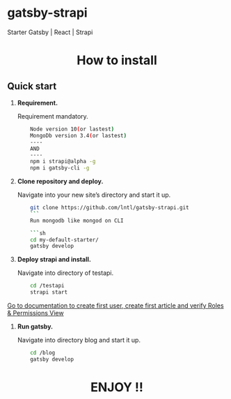 # gatsby-strapi
Starter Gatsby | React | Strapi

<h1 align="center">
  How to install 
</h1>

## Quick start


1.  **Requirement.**

    Requirement mandatory.

    ```sh
		Node version 10(or lastest)
		MongoDb version 3.4(or lastest)
		----
		AND
		----
		npm i strapi@alpha -g  	
		npm i gatsby-cli -g
    ```

1.  **Clone repository and deploy.**

    Navigate into your new site’s directory and start it up.

    ```sh
		git clone https://github.com/lntl/gatsby-strapi.git
		```
		Run mongodb like mongod on CLI

		```sh
		cd my-default-starter/
		gatsby develop
    ```

1.  **Deploy strapi and install.**

    Navigate into directory of testapi.

    ```sh
		cd /testapi
		strapi start
    ```
<a href="https://strapi.io/documentation/3.x.x/getting-started/quick-start.html#_2-register-the-first-user">Go to documentation to create first user, create first article and verify Roles & Permissions View</a>

1.  **Run gatsby.**

    Navigate into directory blog and start it up.

    ```sh
		cd /blog
		gatsby develop
    ```


<h1 align="center">
  ENJOY !!
</h1>
